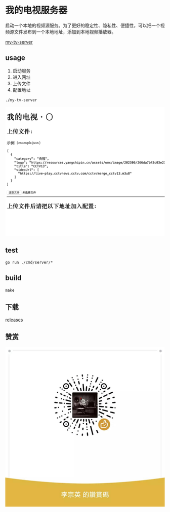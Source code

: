 # 我的电视服务器

启动一个本地的视频源服务。为了更好的稳定性、隐私性、便捷性，可以把一个视频源文件发布到一个本地地址，添加到本地视频播放器。

[my-tv-server](https://github.com/lizongying/my-tv-server)

## usage

1. 启动服务
2. 进入网址
3. 上传文件
4. 配置地址

```shell
./my-tv-server
```

![image](./screenshots/img.png)

## test

```shell
go run ./cmd/server/*
```

## build

```shell
make
```

## 下载
[releases](https://github.com/lizongying/my-tv-0/releases/latest)

## 赞赏

![image](./screenshots/appreciate.jpeg)
